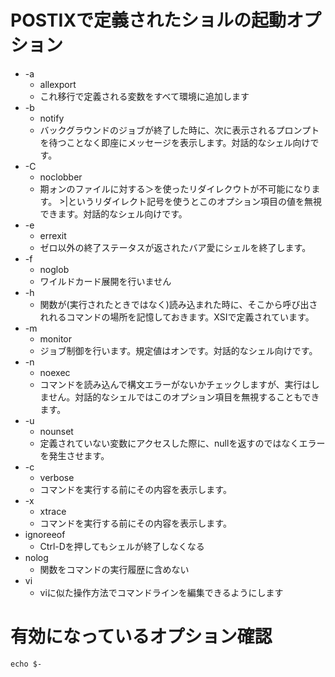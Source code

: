 # POSTIXで定義されたショルの起動オプション
* -a
  * allexport
  * これ移行で定義される変数をすべて環境に追加します
* -b
  * notify
  * バックグラウンドのジョブが終了した時に、次に表示されるプロンプトを待つことなく即座にメッセージを表示します。対話的なシェル向けです。
* -C
  * noclobber
  * 期ォンのファイルに対する＞を使ったリダイレクウトが不可能になります。 >|というリダイレクト記号を使うとこのオプション項目の値を無視できます。対話的なシェル向けです。
* -e
  * errexit
  * ゼロ以外の終了ステータスが返されたバア愛にシェルを終了します。
* -f
  * noglob
  * ワイルドカード展開を行いません
* -h
  * 関数が(実行されたときではなく)読み込まれた時に、そこから呼び出されれるコマンドの場所を記憶しておきます。XSIで定義されています。
* -m
  * monitor
  * ジョブ制御を行います。規定値はオンです。対話的なシェル向けです。
* -n
  * noexec
  * コマンドを読み込んで構文エラーがないかチェックしますが、実行はしません。対話的なシェルではこのオプション項目を無視することもできます。
* -u
  * nounset
  * 定義されていない変数にアクセスした際に、nullを返すのではなくエラーを発生させます。
* -c
  * verbose
  * コマンドを実行する前にその内容を表示します。
* -x
  * xtrace
  *  コマンドを実行する前にその内容を表示します。
* ignoreeof
  * Ctrl-Dを押してもシェルが終了しなくなる
* nolog
  * 関数をコマンドの実行履歴に含めない
* vi
  * viに似た操作方法でコマンドラインを編集できるようにします

# 有効になっているオプション確認
```shell
echo $-
```
